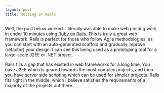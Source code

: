 ```yaml
--- 
layout: post
title: Rolling on Rails
---
```

Well, the post below worked.  I literally was able to make web posting work in under 10 minutes using <a href="http://www.rubyonrails.com/">Ruby on Rails</a>.  This is truly a great web framework.  Rails is perfect for those who follow Agile methodologies, as you can start with an auto-generated scaffold and gradually improve (refactor) your design.  I can see this being used as a prototyping tool for a large-scale J2EE or .NET project.

Rails fills a gap that has existed in web frameworks for a long time.  You have J2EE which is geared towards the most complex projects, and then you have server side scripting which can be used for simpler projects.  Rails fits right in the middle, which I believe satisfies the requirements of a majority of the projects out there.
